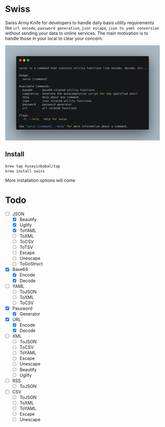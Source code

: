 # Swiss 
Swiss Army Knife for developers to handle daily basis utility requirements like `url encode`, `password generation`, `json escape`, `json to yaml conversion`
without sending your data to online services. The main motivation is to handle those in your local to clear your concern.

![](assets/swiss-layout.png)

## Install

```
brew tap huseyinbabal/tap
brew install swiss
```

More installation options will come

# Todo
- [ ] JSON
  - [x] Beautify
  - [x] Uglify
  - [x] ToYAML
  - [ ] ToXML
  - [ ] ToCSV
  - [ ] ToTSV
  - [ ] Escape
  - [ ] Unescape
  - [ ] ToGoStruct
- [x] Base64 
  - [x] Encode
  - [x] Decode
- [ ] YAML
  - [ ] ToJSON
  - [ ] ToXML
  - [ ] ToCSV
- [x] Password
  - [x] Generator
- [x] URL
  - [x] Encode
  - [x] Decode
- [ ] XML
  - [ ] ToJSON
  - [ ] ToCSV
  - [ ] ToYAML
  - [ ] Escape
  - [ ] Unescape
  - [ ] Beautify
  - [ ] Uglify
- [ ] RSS
  - [ ] ToJSON
- [ ] CSV
  - [ ] ToJSON
  - [ ] ToXML
  - [ ] ToYAML
  - [ ] Escape
  - [ ] Unescape
